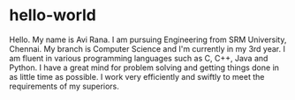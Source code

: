 # hello-world

Hello. My name is Avi Rana. I am pursuing Engineering from SRM University, Chennai. My branch is Computer Science and I'm currently in my 3rd year. I am fluent in various programming languages such as C, C++, Java and Python. I have a great mind for problem solving and getting things done in as little time as possible. I work very efficiently and swiftly to meet the requirements of my superiors.
